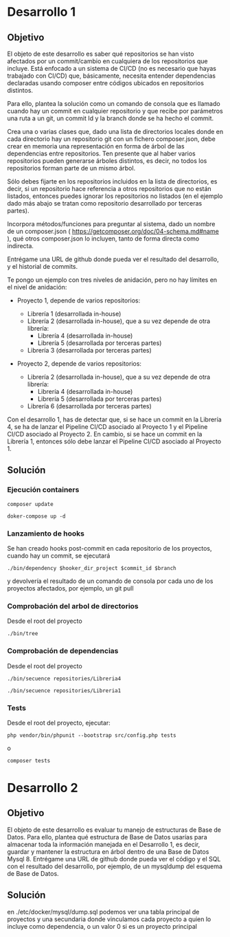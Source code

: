 # Desarrollo 1 #

## Objetivo ##

El objeto de este desarrollo es saber qué repositorios se han visto afectados por un commit/cambio en cualquiera de los repositorios que incluye. Está enfocado a un sistema de CI/CD (no es necesario que hayas trabajado con CI/CD) que, básicamente, necesita entender dependencias declaradas usando composer entre códigos ubicados en repositorios distintos.

Para ello, plantea la solución como un comando de consola que es llamado cuando hay un commit en cualquier repositorio y que recibe por parámetros una ruta a un git, un commit Id y la branch donde se ha hecho el commit.

Crea una o varias clases que, dado una lista de directorios locales donde en cada directorio hay un repositorio git con un fichero composer.json, debe crear en memoria una representación en forma de árbol de las dependencias entre repositorios. Ten presente que al haber varios repositorios pueden generarse árboles distintos, es decir, no todos los repositorios forman parte de un mismo árbol.

Sólo debes fijarte en los repositorios incluidos en la lista de directorios, es decir, si un repositorio hace referencia a otros repositorios que no están listados, entonces puedes ignorar los repositorios no listados (en el ejemplo dado más abajo se tratan como repositorio desarrollado por terceras partes).

Incorpora métodos/funciones para preguntar al sistema, dado un nombre de un composer.json ( https://getcomposer.org/doc/04-schema.md#name ), qué otros composer.json lo incluyen, tanto de forma directa como indirecta.

Entrégame una URL de github donde pueda ver el resultado del desarrollo, y el historial de commits.

Te pongo un ejemplo con tres niveles de anidación, pero no hay límites en el nivel de anidación:
- Proyecto 1, depende de varios repositorios:
    - Librería 1 (desarrollada in-house)
    - Librería 2 (desarrollada in-house), que a su vez depende de otra librería:
       - Librería 4 (desarrollada in-house)
       - Librería 5 (desarrollada por terceras partes)
    - Librería 3 (desarrollada por terceras partes)

- Proyecto 2, depende de varios repositorios:
    - Librería 2 (desarrollada in-house), que a su vez depende de otra librería:
       - Librería 4 (desarrollada in-house)
       - Librería 5 (desarrollada por terceras partes)
    - Librería 6 (desarrollada por terceras partes)

Con el desarrollo 1, has de detectar que, si se hace un commit en la Librería 4, se ha de lanzar el Pipeline CI/CD asociado al Proyecto 1 y el Pipeline CI/CD asociado al Proyecto 2. En cambio, si se hace un commit en la Librería 1, entonces sólo debe lanzar el Pipeline CI/CD asociado al Proyecto 1.

## Solución ##

### Ejecución containers ###
```
composer update
```
```
doker-compose up -d
```

### Lanzamiento de hooks ###
Se han creado hooks post-commit en cada repositorio de los proyectos, cuando hay un commit, se ejecutará
```
./bin/dependency $hooker_dir_project $commit_id $branch
```
y devolvería el resultado de un comando de consola por cada uno de los proyectos afectados, por ejemplo, un git pull


### Comprobación del arbol de directorios ###

Desde el root del proyecto
```
./bin/tree
```

### Comprobación de dependencias ###

Desde el root del proyecto
```
./bin/secuence repositories/Libreria4
```
```
./bin/secuence repositories/Libreria1
```

### Tests ###
Desde el root del proyecto, ejecutar:
```
php vendor/bin/phpunit --bootstrap src/config.php tests
```
o
```
composer tests
```

# Desarrollo 2 #

## Objetivo ##
El objeto de este desarrollo es evaluar tu manejo de estructuras de Base de Datos. Para ello, plantea qué estructura de Base de Datos usarías para almacenar toda la información manejada en el Desarrollo 1, es decir, guardar y mantener la estructura en árbol dentro de una Base de Datos Mysql 8.
Entrégame una URL de github donde pueda ver el código y el SQL con el resultado del desarrollo, por ejemplo, de un mysqldump del esquema de Base de Datos.

## Solución ##
en ./etc/docker/mysql/dump.sql podemos ver una tabla principal de proyectos y una secundaria donde vinculamos cada proyecto a quien lo incluye como dependencia, o un valor 0 si es un proyecto principal
